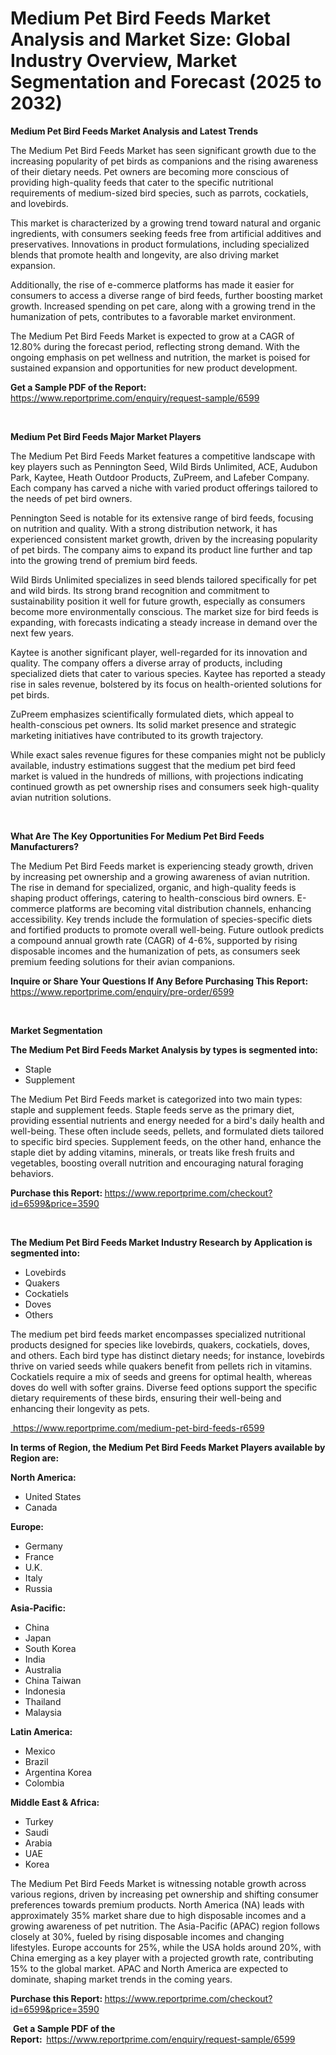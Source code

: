 <p><h1>Medium Pet Bird Feeds Market Analysis and Market Size: Global Industry Overview, Market Segmentation and Forecast (2025 to 2032)</h1></p><p><strong>Medium Pet Bird Feeds Market Analysis and Latest Trends</strong></p>
<p><p>The Medium Pet Bird Feeds Market has seen significant growth due to the increasing popularity of pet birds as companions and the rising awareness of their dietary needs. Pet owners are becoming more conscious of providing high-quality feeds that cater to the specific nutritional requirements of medium-sized bird species, such as parrots, cockatiels, and lovebirds. </p><p>This market is characterized by a growing trend toward natural and organic ingredients, with consumers seeking feeds free from artificial additives and preservatives. Innovations in product formulations, including specialized blends that promote health and longevity, are also driving market expansion. </p><p>Additionally, the rise of e-commerce platforms has made it easier for consumers to access a diverse range of bird feeds, further boosting market growth. Increased spending on pet care, along with a growing trend in the humanization of pets, contributes to a favorable market environment. </p><p>The Medium Pet Bird Feeds Market is expected to grow at a CAGR of 12.80% during the forecast period, reflecting strong demand. With the ongoing emphasis on pet wellness and nutrition, the market is poised for sustained expansion and opportunities for new product development.</p></p>
<p><strong>Get a Sample PDF of the Report:&nbsp;</strong> <a href="https://www.reportprime.com/enquiry/request-sample/6599?utm_campaign=4603&utm_medium=2&utm_source=Github&utm_content=ia&utm_term=16052025&utm_id=medium-pet-bird-feeds">https://www.reportprime.com/enquiry/request-sample/6599</a></p>
<p>&nbsp;</p>
<p><strong>Medium Pet Bird Feeds Major Market Players</strong></p>
<p><p>The Medium Pet Bird Feeds Market features a competitive landscape with key players such as Pennington Seed, Wild Birds Unlimited, ACE, Audubon Park, Kaytee, Heath Outdoor Products, ZuPreem, and Lafeber Company. Each company has carved a niche with varied product offerings tailored to the needs of pet bird owners.</p><p>Pennington Seed is notable for its extensive range of bird feeds, focusing on nutrition and quality. With a strong distribution network, it has experienced consistent market growth, driven by the increasing popularity of pet birds. The company aims to expand its product line further and tap into the growing trend of premium bird feeds.</p><p>Wild Birds Unlimited specializes in seed blends tailored specifically for pet and wild birds. Its strong brand recognition and commitment to sustainability position it well for future growth, especially as consumers become more environmentally conscious. The market size for bird feeds is expanding, with forecasts indicating a steady increase in demand over the next few years.</p><p>Kaytee is another significant player, well-regarded for its innovation and quality. The company offers a diverse array of products, including specialized diets that cater to various species. Kaytee has reported a steady rise in sales revenue, bolstered by its focus on health-oriented solutions for pet birds.</p><p>ZuPreem emphasizes scientifically formulated diets, which appeal to health-conscious pet owners. Its solid market presence and strategic marketing initiatives have contributed to its growth trajectory.</p><p>While exact sales revenue figures for these companies might not be publicly available, industry estimations suggest that the medium pet bird feed market is valued in the hundreds of millions, with projections indicating continued growth as pet ownership rises and consumers seek high-quality avian nutrition solutions.</p></p>
<p>&nbsp;</p>
<p><strong>What Are The Key Opportunities For Medium Pet Bird Feeds Manufacturers?</strong></p>
<p><p>The Medium Pet Bird Feeds market is experiencing steady growth, driven by increasing pet ownership and a growing awareness of avian nutrition. The rise in demand for specialized, organic, and high-quality feeds is shaping product offerings, catering to health-conscious bird owners. E-commerce platforms are becoming vital distribution channels, enhancing accessibility. Key trends include the formulation of species-specific diets and fortified products to promote overall well-being. Future outlook predicts a compound annual growth rate (CAGR) of 4-6%, supported by rising disposable incomes and the humanization of pets, as consumers seek premium feeding solutions for their avian companions.</p></p>
<p><strong>Inquire or Share Your Questions If Any Before Purchasing This Report:</strong> <a href="https://www.reportprime.com/enquiry/pre-order/6599?utm_campaign=4603&utm_medium=2&utm_source=Github&utm_content=ia&utm_term=16052025&utm_id=medium-pet-bird-feeds">https://www.reportprime.com/enquiry/pre-order/6599</a></p>
<p>&nbsp;</p>
<p><strong>Market Segmentation</strong></p>
<p><strong>The Medium Pet Bird Feeds Market Analysis by types is segmented into:</strong></p>
<p><ul><li>Staple</li><li>Supplement</li></ul></p>
<p><p>The Medium Pet Bird Feeds market is categorized into two main types: staple and supplement feeds. Staple feeds serve as the primary diet, providing essential nutrients and energy needed for a bird's daily health and well-being. These often include seeds, pellets, and formulated diets tailored to specific bird species. Supplement feeds, on the other hand, enhance the staple diet by adding vitamins, minerals, or treats like fresh fruits and vegetables, boosting overall nutrition and encouraging natural foraging behaviors.</p></p>
<p><strong>Purchase this Report:&nbsp;</strong><a href="https://www.reportprime.com/checkout?id=6599&price=3590&utm_campaign=4603&utm_medium=2&utm_source=Github&utm_content=ia&utm_term=16052025&utm_id=medium-pet-bird-feeds">https://www.reportprime.com/checkout?id=6599&price=3590</a></p>
<p>&nbsp;</p>
<p><strong>The Medium Pet Bird Feeds Market Industry Research by Application is segmented into:</strong></p>
<p><ul><li>Lovebirds</li><li>Quakers</li><li>Cockatiels</li><li>Doves</li><li>Others</li></ul></p>
<p><p>The medium pet bird feeds market encompasses specialized nutritional products designed for species like lovebirds, quakers, cockatiels, doves, and others. Each bird type has distinct dietary needs; for instance, lovebirds thrive on varied seeds while quakers benefit from pellets rich in vitamins. Cockatiels require a mix of seeds and greens for optimal health, whereas doves do well with softer grains. Diverse feed options support the specific dietary requirements of these birds, ensuring their well-being and enhancing their longevity as pets.</p></p>
<p><a href="https://www.reportprime.com/medium-pet-bird-feeds-r6599?utm_campaign=4603&utm_medium=2&utm_source=Github&utm_content=ia&utm_term=16052025&utm_id=medium-pet-bird-feeds">&nbsp;https://www.reportprime.com/medium-pet-bird-feeds-r6599</a></p>
<p><strong>In terms of Region, the Medium Pet Bird Feeds Market Players available by Region are:</strong></p>
<p>
    <p> <strong> North America: </strong>
        <ul>
            <li>United States</li>
            <li>Canada</li>
        </ul>
        </p> 
    <p> <strong> Europe: </strong>
        <ul>
            <li>Germany</li>
            <li>France</li>
            <li>U.K.</li>
            <li>Italy</li>
            <li>Russia</li>
        </ul>
        </p> 
    <p> <strong> Asia-Pacific: </strong>
        <ul>
            <li>China</li>
            <li>Japan</li>
            <li>South Korea</li>
            <li>India</li>
            <li>Australia</li>
            <li>China Taiwan</li>
            <li>Indonesia</li>
            <li>Thailand</li>
            <li>Malaysia</li>
        </ul>
        </p> 
    <p> <strong> Latin America: </strong>
        <ul>
            <li>Mexico</li>
            <li>Brazil</li>
            <li>Argentina Korea</li>
            <li>Colombia</li>
        </ul>
        </p> 
    <p> <strong> Middle East & Africa: </strong>
        <ul>
            <li>Turkey</li>
            <li>Saudi</li>
            <li>Arabia</li>
            <li>UAE</li>
            <li>Korea</li>
        </ul>
    </p>
    </p>
<p><p>The Medium Pet Bird Feeds Market is witnessing notable growth across various regions, driven by increasing pet ownership and shifting consumer preferences towards premium products. North America (NA) leads with approximately 35% market share due to high disposable incomes and a growing awareness of pet nutrition. The Asia-Pacific (APAC) region follows closely at 30%, fueled by rising disposable incomes and changing lifestyles. Europe accounts for 25%, while the USA holds around 20%, with China emerging as a key player with a projected growth rate, contributing 15% to the global market. APAC and North America are expected to dominate, shaping market trends in the coming years.</p></p>
<p><strong>Purchase this Report: </strong><a href="https://www.reportprime.com/checkout?id=6599&price=3590&utm_campaign=4603&utm_medium=2&utm_source=Github&utm_content=ia&utm_term=16052025&utm_id=medium-pet-bird-feeds">https://www.reportprime.com/checkout?id=6599&price=3590</a></p>
<p>&nbsp;<strong>Get a Sample PDF of the Report:&nbsp;&nbsp;</strong><a href="https://www.reportprime.com/enquiry/request-sample/6599?utm_campaign=4603&utm_medium=2&utm_source=Github&utm_content=ia&utm_term=16052025&utm_id=medium-pet-bird-feeds">https://www.reportprime.com/enquiry/request-sample/6599</a></p>
<p><strong></strong></p>
<p><p></p><p></p><p></p></p>